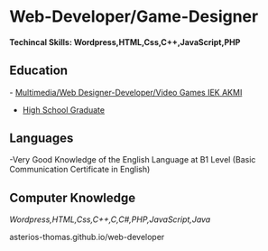 # Web-Developer/Game-Designer
<h4>Techincal Skills: Wordpress,HTML,Css,C++,JavaScript,PHP</h4> 
<h2>Education</h2>
- <u>Multimedia/Web Designer-Developer/Video Games IEK AKMI</u>

- <u>High School Graduate</u> 

<h2>Languages</h2>
-Very Good Knowledge of the English Language at B1 Level
 (Basic Communication Certificate in English)

 <h2>Computer Knowledge</h2>
<i>Wordpress,HTML,Css,C++,C,C#,PHP,JavaScript,Java</i>
  
asterios-thomas.github.io/web-developer
